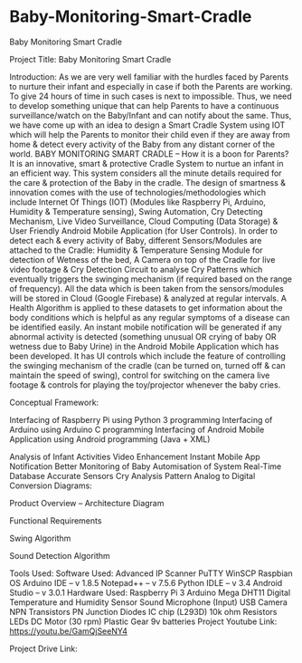 # Baby-Monitoring-Smart-Cradle
Baby Monitoring Smart Cradle

Project Title: Baby Monitoring Smart Cradle 

Introduction: 
As we are very well familiar with the hurdles faced by Parents to nurture their infant and especially in case if both the Parents are working. To give 24 hours of time in such cases is next to impossible. Thus, we need to develop something unique that can help Parents to have a continuous surveillance/watch on the Baby/Infant and can notify about the same. 
Thus, we have come up with an idea to design a Smart Cradle System using IOT which will help the Parents to monitor their child even if they are away from home & detect every activity of the Baby from any distant corner of the world. 
BABY MONITORING SMART CRADLE – How it is a boon for Parents? 
It is an innovative, smart & protective Cradle System to nurtue an infant in an efficient way. This system considers all the minute details required for the care & protection of the Baby in the cradle. The design of smartness & innovation comes with the use of technologies/methodologies which include Internet Of Things (IOT) (Modules like Raspberry Pi, Arduino, Humidity & Temperature sensing), Swing Automation, Cry Detecting Mechanism, Live Video Surveillance, Cloud Computing (Data Storage) & User Friendly Android Mobile Application (for User Controls). 
In order to detect each & every activity of Baby, different Sensors/Modules are attached to the Cradle: Humidity & Temperature Sensing Module for detection of Wetness of the bed, A Camera on top of the Cradle for live video footage & Cry Detection Circuit to analyse Cry Patterns which eventually triggers the swinging mechanism (if required based on the range of frequency). 
All the data which is been taken from the sensors/modules will be stored in Cloud (Google Firebase) & analyzed at regular intervals. A Health Algorithm is applied to these datasets to get information about the body conditions which is helpful as any regular symptoms of a disease can be identified easily. 
An instant mobile notification will be generated if any abnormal activity is detected (something unusual OR crying of baby OR wetness due to Baby Urine) in the Android Mobile Application which has been developed. It has UI controls which include the feature of controlling the swinging mechanism of the cradle (can be turned on, turned off & can maintain the speed of swing), control for switching on the camera live footage & controls for playing the toy/projector whenever the baby cries. 

Conceptual Framework: 

 

Interfacing of Raspberry Pi using Python 3 programming
Interfacing of Arduino using Arduino C programming
Interfacing of Android Mobile Application using Android programming (Java + XML)
 




Analysis of Infant Activities
Video Enhancement
Instant Mobile App Notification
Better Monitoring of Baby
Automisation of System
Real-Time Database
Accurate Sensors
Cry Analysis Pattern
Analog to Digital Conversion
Diagrams: 
 


Product Overview – Architecture Diagram

 


Functional Requirements

 


Swing Algorithm

 


Sound Detection Algorithm

 

 

Tools Used: 
Software Used: 
Advanced IP Scanner
PuTTY
WinSCP
Raspbian OS
Arduino IDE – v 1.8.5
Notepad++ – v 7.5.6
Python IDLE – v 3.4
Android Studio – v 3.0.1
Hardware Used: 
Raspberry Pi 3
Arduino Mega
DHT11 Digital Temperature and Humidity Sensor
Sound Microphone (Input)
USB Camera
NPN Transistors
PN Junction Diodes
IC chip (L293D)
10k ohm Resistors
LEDs
DC Motor (30 rpm)
Plastic Gear
9v batteries
Project Youtube Link: https://youtu.be/GamQjSeeNY4 

Project Drive Link: 


